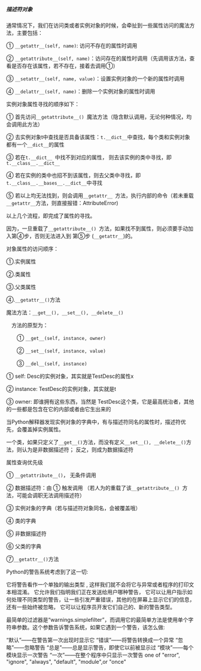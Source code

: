##### 描述符对象

通常情况下，我们在访问类或者实例对象的时候，会牵扯到一些属性访问的魔法方法，主要包括：

① `__getattr__(self, name)`: 访问不存在的属性时调用

② `__getattribute__(self, name)`：访问存在的属性时调用（先调用该方法，查看是否存在该属性，若不存在，接着去调用①）

③ `__setattr__(self, name, value)`：设置实例对象的一个新的属性时调用

④ `__delattr__(self, name)`：删除一个实例对象的属性时调用

 实例对象属性寻找的顺序如下：

① 首先访问`__getattribute__() `魔法方法（隐含默认调用，无论何种情况，均会调用此方法）

② 去实例对象t中查找是否具备该属性：` t.__dict__ `中查找，每个类和实例对象都有一个`__dict__`的属性

③ 若在`t.__dict__ `中找不到对应的属性， 则去该实例的类中寻找，即`t.__class__.__dict__`

④ 若在实例的类中也招不到该属性，则去父类中寻找，即`t.__class__.__bases__.__dict__`中寻找

⑤ 若以上均无法找到，则会调用`__getattr__ `方法，执行内部的命令（若未重载`__getattr__`方法，则直接报错：AttributeError)

以上几个流程，即完成了属性的寻找。

因为，一旦重载了`__getattribute__() `方法，如果找不到属性，则必须要手动加入第④步，否则无法进入到 第⑤步 (`__getattr__`)的。

对象属性的访问顺序：

①.实例属性

②.类属性

③.父类属性

④.`__getattr__()`方法

魔法方法：`__get__(), __set__(), __delete__()`

 　方法的原型为：

　　① `__get__(self, instance, owner)`

　　② `__set__(self, instance, value)`

　　③ `__del__(self, instance)`

① self: Desc的实例对象，其实就是TestDesc的属性x

② instance: TestDesc的实例对象，其实就是t

③ owner: 即谁拥有这些东西，当然是 TestDesc这个类，它是最高统治者，其他的一些都是包含在它的内部或者由它生出来的

当Python解释器发现实例对象的字典中，有与描述符同名的属性时，描述符优先，会覆盖掉实例属性。

一个类，如果只定义了` __get__() `方法，而没有定义`__set__(), __delete__()`方法，则认为是非数据描述符； 反之，则成为数据描述符

属性查询优先级

① `__getattribute__()`， 无条件调用

② 数据描述符：由 ① 触发调用 （若人为的重载了该`__getattribute__() `方法，可能会调职无法调用描述符）

③ 实例对象的字典（若与描述符对象同名，会被覆盖哦）

④ 类的字典

⑤ 非数据描述符

⑥ 父类的字典

⑦` __getattr__() `方法



Python的警告系统考虑到了这一切:

它将警告看作一个单独的输出类型 , 这样我们就不会将它与异常或者程序的打印文本相混淆。 
它允许我们指明我们正在发送给用户哪种警告，
它可以让用户指示如何处理不同类型的警告，让一些引发严重错误，其他的在屏幕上显示它们的信息，还有一些始终被忽略，
它可以让程序员开发它们自己的、新的警告类型。

最简单的过滤器是“warnings.simplefilter”，而调用它的最简单方法是使用单个字符串参数。这个参数告诉警告系统，如果它遇到一个警告，该怎么做:

“默认”——在警告第一次出现时显示它
“错误”——将警告转换成一个异常
“忽略”——忽略警告
“总是”——总是显示警告，即使它以前被显示过
“模块”——每个模块显示一次警告
“一次”——在整个程序中只显示一次警告
one of "error", "ignore", "always", "default", "module",or "once"